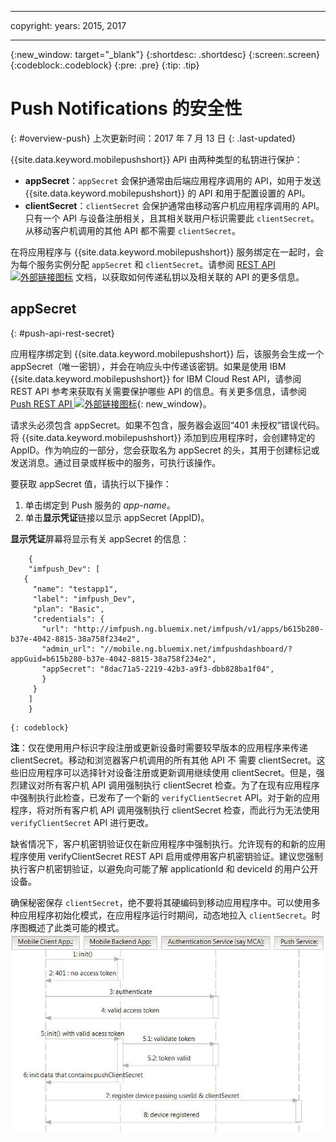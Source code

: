 ----

copyright:
 years: 2015, 2017

---

{:new_window: target="_blank"}
{:shortdesc: .shortdesc}
{:screen:.screen}
{:codeblock:.codeblock}
{:pre: .pre}
{:tip: .tip}

# Push Notifications 的安全性 
{: #overview-push}
上次更新时间：2017 年 7 月 13 日
{: .last-updated}


{{site.data.keyword.mobilepushshort}} API 由两种类型的私钥进行保护：

- **appSecret**：`appSecret` 会保护通常由后端应用程序调用的 API，如用于发送 {{site.data.keyword.mobilepushshort}} 的 API 和用于配置设置的 API。
- **clientSecret**：`clientSecret` 会保护通常由移动客户机应用程序调用的 API。只有一个 API 与设备注册相关，且其相关联用户标识需要此 `clientSecret`。从移动客户机调用的其他 API 都不需要 `clientSecret`。 

在将应用程序与 {{site.data.keyword.mobilepushshort}} 服务绑定在一起时，会为每个服务实例分配 `appSecret` 和 `clientSecret`。请参阅 [REST API ![外部链接图标](../../icons/launch-glyph.svg "外部链接图标")](https://imfpush.{DomainName}/imfpush/) 文档，以获取如何传递私钥以及相关联的 API 的更多信息。

## appSecret 
{: #push-api-rest-secret}

应用程序绑定到 {{site.data.keyword.mobilepushshort}} 后，该服务会生成一个 appSecret（唯一密钥），并会在响应头中传递该密钥。如果是使用 IBM {{site.data.keyword.mobilepushshort}} for IBM Cloud Rest API，请参阅 REST API 参考来获取有关需要保护哪些 API 的信息。有关更多信息，请参阅 [Push REST API ![外部链接图标](../../icons/launch-glyph.svg "外部链接图标")](https://imfpush.{DomainName}/imfpush/){: new_window}。

请求头必须包含 appSecret。如果不包含，服务器会返回“401 未授权”错误代码。将 {{site.data.keyword.mobilepushshort}} 添加到应用程序时，会创建特定的 AppID。作为响应的一部分，您会获取名为 appSecret 的头，其用于创建标记或发送消息。通过目录或样板中的服务，可执行该操作。

要获取 appSecret 值，请执行以下操作：

1. 单击绑定到 Push 服务的 *app-name*。
2. 单击**显示凭证**链接以显示 appSecret (AppID)。

**显示凭证**屏幕将显示有关 appSecret 的信息：
```
	{
    "imfpush_Dev": [
   {
     "name": "testapp1",
     "label": "imfpush_Dev",
     "plan": "Basic",
     "credentials": {
       "url": "http://imfpush.ng.bluemix.net/imfpush/v1/apps/b615b280-b37e-4042-8815-38a758f234e2",
       "admin_url": "//mobile.ng.bluemix.net/imfpushdashboard/?appGuid=b615b280-b37e-4042-8815-38a758f234e2",
       "appSecret": "8dac71a5-2219-42b3-a9f3-dbb828ba1f04",
       }
     }
    ]
    }
```
	{: codeblock} 


**注**：仅在使用用户标识字段注册或更新设备时需要较早版本的应用程序来传递 clientSecret。移动和浏览器客户机调用的所有其他 API 不
需要 clientSecret。这些旧应用程序可以选择针对设备注册或更新调用继续使用 clientSecret。但是，强烈建议对所有客户机 API 调用强制执行 clientSecret 检查。为了在现有应用程序中强制执行此检查，已发布了一个新的 `verifyClientSecret` API。对于新的应用程序，将对所有客户机 API 调用强制执行 clientSecret 检查，而此行为无法使用 `verifyClientSecret` API 进行更改。

缺省情况下，客户机密钥验证仅在新应用程序中强制执行。允许现有的和新的应用程序使用 verifyClientSecret REST API 启用或停用客户机密钥验证。建议您强制执行客户机密钥验证，以避免向可能了解 applicationId 和 deviceId 的用户公开设备。

确保秘密保存 `clientSecret`，绝不要将其硬编码到移动应用程序中。可以使用多种应用程序初始化模式，在应用程序运行时期间，动态地拉入 `clientSecret`。时序图概述了此类可能的模式。![启用推送](images/init_client_secret.jpg)
 



